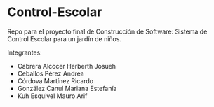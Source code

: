 # Control-Escolar
Repo para el proyecto final de Construcción de Software: Sistema de Control Escolar para un jardín de niños.

Integrantes:

* Cabrera Alcocer Herberth Josueh
* Ceballos Pérez Andrea
* Córdova Martínez Ricardo
* González Canul Mariana Estefanía
* Kuh Esquivel Mauro Arif
